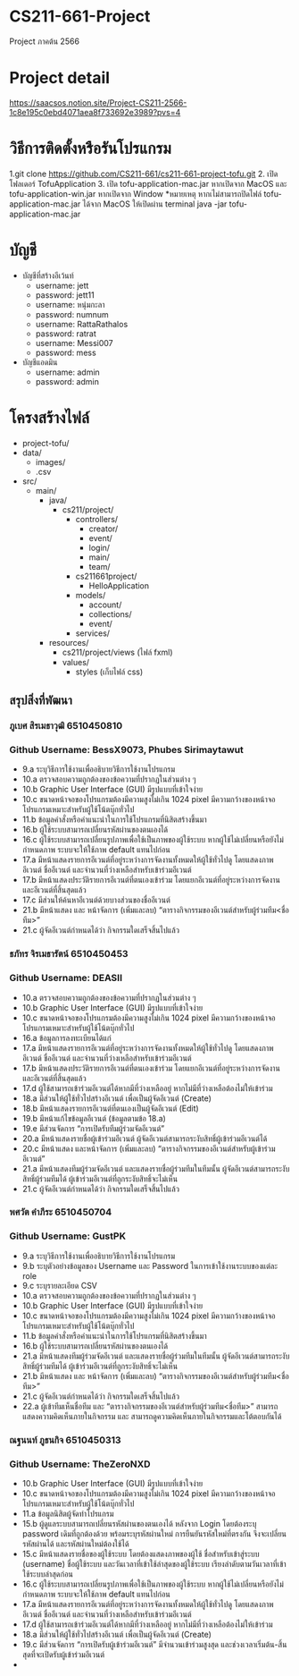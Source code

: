 # CS211-661-Project
Project ภาคต้น 2566



# Project detail
https://saacsos.notion.site/Project-CS211-2566-1c8e195c0ebd4071aea8f733692e3989?pvs=4


# วิธีการติดตั้งหรือรันโปรแกรม
1.git clone https://github.com/CS211-661/cs211-661-project-tofu.git
2. เปิดโฟลเดอร์ TofuApplication
3. เปิด tofu-application-mac.jar หากเปิดจาก MacOS และ tofu-application-win.jar หากเปิดจาก Window
*หมายเหตุ หากเไม่สามารถปิดไฟล์ tofu-application-mac.jar ได้จาก MacOS ให้เปิดผ่าน terminal java -jar tofu-application-mac.jar

# บัญชี
- บัญชีที่สร้างอีเว้นท์
    - username: jett
    - password: jett11
    - username: หนุ่มกะลา
    - password: numnum
    - username: RattaRathalos
    - password: ratrat
    - username: Messi007
    - password: mess
- บัญชีแอดมิน
    - username: admin
    - password: admin


# โครงสร้างไฟล์
- project-tofu/
- data/
    - images/
    - .csv
- src/
    - main/
        - java/
            - cs211/project/
                - controllers/
                    - creator/
                    - event/
                    - login/
                    - main/
                    - team/
                - cs211661project/
                    - HelloApplication
                - models/
                    - account/
                    - collections/
                    - event/
                - services/
        - resources/
            - cs211/project/views (ไฟล์ fxml)
            - values/
                - styles (เก็บไฟล์ css)




## สรุปสิ่งที่พัฒนา

### ภูเบศ สิรเมธาวุฒิ 6510450810
### Github Username: BessX9073, Phubes Sirimaytawut
- 9.a ระบุวิธีการใช้งานเพื่ออธิบายวิธีการใช้งานโปรแกรม
- 10.a ตรวจสอบความถูกต้องของข้อความที่ปรากฏในส่วนต่าง ๆ
- 10.b Graphic User Interface (GUI) มีรูปแบบที่เข้าใจง่าย
- 10.c ขนาดหน้าจอของโปรแกรมต้องมีความสูงไม่เกิน 1024 pixel มีความกว้างของหน้าจอโปรแกรมเหมาะสําหรับผู้ใช้โน้ตบุ๊กทั่วไป
- 11.b ข้อมูลคําสั่งหรือคําแนะนําในการใช้โปรแกรมที่นิสิตสร้างขึ้นมา
- 16.b ผู้ใช้ระบบสามารถเปลี่ยนรหัสผ่านของตนเองได้
- 16.c ผู้ใช้ระบบสามารถเปลี่ยนรูปภาพเพื่อใช้เป็นภาพของผู้ใช้ระบบ หากผู้ใช้ไม่เปลี่ยนหรือยังไม่กำหนดภาพ ระบบจะให้ใช้ภาพ default แทนไปก่อน
- 17.a มีหน้าแสดงรายการอีเวนต์ที่อยู่ระหว่างการจัดงานทั้งหมดให้ผู้ใช้ทั่วไปดู โดยแสดงภาพอีเวนต์ ชื่ออีเวนต์ และจำนวนที่ว่างเหลือสำหรับเข้าร่วมอีเวนต์
- 17.b มีหน้าแสดงประวัติรายการอีเวนต์ที่ตนเองเข้าร่วม โดยแยกอีเวนต์ที่อยู่ระหว่างการจัดงาน และอีเวนต์ที่สิ้นสุดแล้ว
- 17.c มีส่วนให้ค้นหาอีเวนต์ด้วยบางส่วนของชื่ออีเวนต์
- 21.b มีหน้าแสดง และ หน้าจัดการ (เพิ่มและลบ)  “ตารางกิจกรรมของอีเวนต์สำหรับผู้ร่วมทีม<ชื่อทีม>”
- 21.c ผู้จัดอีเวนต์กำหนดได้ว่า กิจกรรมใดเสร็จสิ้นไปแล้ว

### ธภัทร จิรเมธารัตน์ 6510450453
### Github Username: DEASII
- 10.a ตรวจสอบความถูกต้องของข้อความที่ปรากฏในส่วนต่าง ๆ
- 10.b Graphic User Interface (GUI) มีรูปแบบที่เข้าใจง่าย
- 10.c ขนาดหน้าจอของโปรแกรมต้องมีความสูงไม่เกิน 1024 pixel มีความกว้างของหน้าจอโปรแกรมเหมาะสําหรับผู้ใช้โน้ตบุ๊กทั่วไป
- 16.a ข้อมูลการลงทะเบียนได้แก่
- 17.a มีหน้าแสดงรายการอีเวนต์ที่อยู่ระหว่างการจัดงานทั้งหมดให้ผู้ใช้ทั่วไปดู โดยแสดงภาพอีเวนต์ ชื่ออีเวนต์ และจำนวนที่ว่างเหลือสำหรับเข้าร่วมอีเวนต์
- 17.b มีหน้าแสดงประวัติรายการอีเวนต์ที่ตนเองเข้าร่วม โดยแยกอีเวนต์ที่อยู่ระหว่างการจัดงาน และอีเวนต์ที่สิ้นสุดแล้ว
- 17.d ผู้ใช้สามารถเข้าร่วมอีเวนต์ได้หากมีที่ว่างเหลืออยู่ หากไม่มีที่ว่างเหลือต้องไม่ให้เข้าร่วม
- 18.a มีส่วนให้ผู้ใช้ทั่วไปสร้างอีเวนต์ เพื่อเป็นผู้จัดอีเวนต์ (Create)
- 18.b มีหน้าแสดงรายการอีเวนต์ที่ตนเองเป็นผู้จัดอีเวนต์ (Edit)
- 19.b มีหน้าแก้ไขข้อมูลอีเวนต์ (ข้อมูลตามข้อ 18.a)
- 19.e มีส่วนจัดการ “การเปิดรับทีมผู้ร่วมจัดอีเวนต์”
- 20.a มีหน้าแสดงรายชื่อผู้เข้าร่วมอีเวนต์ ผู้จัดอีเวนต์สามารถระงับสิทธิ์ผู้เข้าร่วมอีเวนต์ได้
- 20.c มีหน้าแสดง และหน้าจัดการ (เพิ่มและลบ) “ตารางกิจกรรมของอีเวนต์สำหรับผู้เข้าร่วมอีเวนต์”
- 21.a มีหน้าแสดงทีมผู้ร่วมจัดอีเวนต์ และแสดงรายชื่อผู้ร่วมทีมในทีมนั้น ผู้จัดอีเวนต์สามารถระงับสิทธิ์ผู้ร่วมทีมได้ ผู้เข้าร่วมอีเวนต์ที่ถูกระงับสิทธิ์จะไม่เห็น
- 21.c ผู้จัดอีเวนต์กำหนดได้ว่า กิจกรรมใดเสร็จสิ้นไปแล้ว

### พศวัต คำภีระ 6510450704
### Github Username: GustPK
-  9.a ระบุวิธีการใช้งานเพื่ออธิบายวิธีการใช้งานโปรแกรม
-  9.b ระบุตัวอย่างข้อมูลของ Username และ Password ในการเข้าใช้งานระบบของแต่ละ role
-  9.c ระบุรายละเอียด CSV
- 10.a ตรวจสอบความถูกต้องของข้อความที่ปรากฏในส่วนต่าง ๆ
- 10.b Graphic User Interface (GUI) มีรูปแบบที่เข้าใจง่าย
- 10.c ขนาดหน้าจอของโปรแกรมต้องมีความสูงไม่เกิน 1024 pixel มีความกว้างของหน้าจอโปรแกรมเหมาะสําหรับผู้ใช้โน้ตบุ๊กทั่วไป
- 11.b ข้อมูลคําสั่งหรือคําแนะนําในการใช้โปรแกรมที่นิสิตสร้างขึ้นมา
- 16.b ผู้ใช้ระบบสามารถเปลี่ยนรหัสผ่านของตนเองได้
- 21.a มีหน้าแสดงทีมผู้ร่วมจัดอีเวนต์ และแสดงรายชื่อผู้ร่วมทีมในทีมนั้น ผู้จัดอีเวนต์สามารถระงับสิทธิ์ผู้ร่วมทีมได้ ผู้เข้าร่วมอีเวนต์ที่ถูกระงับสิทธิ์จะไม่เห็น
- 21.b มีหน้าแสดง และ หน้าจัดการ (เพิ่มและลบ)  “ตารางกิจกรรมของอีเวนต์สำหรับผู้ร่วมทีม<ชื่อทีม>”
- 21.c ผู้จัดอีเวนต์กำหนดได้ว่า กิจกรรมใดเสร็จสิ้นไปแล้ว
- 22.a ผู้เข้าทีมเห็นชื่อทีม และ “ตารางกิจกรรมของอีเวนต์สำหรับผู้ร่วมทีม<ชื่อทีม>” สามารถแสดงความคิดเห็นภายในกิจกรรม และ สามารถดูความคิดเห็นภายในกิจกรรมและโต้ตอบกันได้


### ณฐนนท์ ภูธนกิจ 6510450313
### Github Username: TheZeroNXD
- 10.b Graphic User Interface (GUI) มีรูปแบบที่เข้าใจง่าย
- 10.c ขนาดหน้าจอของโปรแกรมต้องมีความสูงไม่เกิน 1024 pixel มีความกว้างของหน้าจอโปรแกรมเหมาะสําหรับผู้ใช้โน้ตบุ๊กทั่วไป
- 11.a ข้อมูลนิสิตผู้จัดทําโปรแกรม
- 15.b ผู้ดูแลระบบสามารถเปลี่ยนรหัสผ่านของตนเองได้ หลังจาก Login โดยต้องระบุ password เดิมที่ถูกต้องด้วย พร้อมระบุรหัสผ่านใหม่ การยืนยันรหัสใหม่ที่ตรงกัน จึงจะเปลี่ยนรหัสผ่านได้ และรหัสผ่านใหม่ต้องใช้ได้
- 15.c มีหน้าแสดงรายชื่อของผู้ใช้ระบบ โดยต้องแสดงภาพของผู้ใช้ ชื่อสำหรับเข้าสู่ระบบ (username) ชื่อผู้ใช้ระบบ และวันเวลาที่เข้าใช้ล่าสุดของผู้ใช้ระบบ เรียงลำดับตามวันเวลาที่เข้าใช้ระบบล่าสุดก่อน
- 16.c ผู้ใช้ระบบสามารถเปลี่ยนรูปภาพเพื่อใช้เป็นภาพของผู้ใช้ระบบ หากผู้ใช้ไม่เปลี่ยนหรือยังไม่กำหนดภาพ ระบบจะให้ใช้ภาพ default แทนไปก่อน
- 17.a มีหน้าแสดงรายการอีเวนต์ที่อยู่ระหว่างการจัดงานทั้งหมดให้ผู้ใช้ทั่วไปดู โดยแสดงภาพอีเวนต์ ชื่ออีเวนต์ และจำนวนที่ว่างเหลือสำหรับเข้าร่วมอีเวนต์
- 17.d ผู้ใช้สามารถเข้าร่วมอีเวนต์ได้หากมีที่ว่างเหลืออยู่ หากไม่มีที่ว่างเหลือต้องไม่ให้เข้าร่วม
- 18.a มีส่วนให้ผู้ใช้ทั่วไปสร้างอีเวนต์ เพื่อเป็นผู้จัดอีเวนต์ (Create)
- 19.c มีส่วนจัดการ “การเปิดรับผู้เข้าร่วมอีเวนต์” มีจำนวนเข้าร่วมสูงสุด และช่วงเวลาเริ่มต้น-สิ้นสุดที่จะเปิดรับผู้เข้าร่วมอีเวนต์
- 
